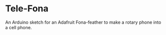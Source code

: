 # Tele-Fona

An Arduino sketch for an Adafruit Fona-feather to make a rotary phone into a cell phone.
